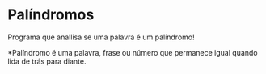 # Palíndromos
Programa que anallisa se uma palavra é um palíndromo!

*Palíndromo é uma palavra, frase ou número que permanece igual quando lida de trás para diante.
